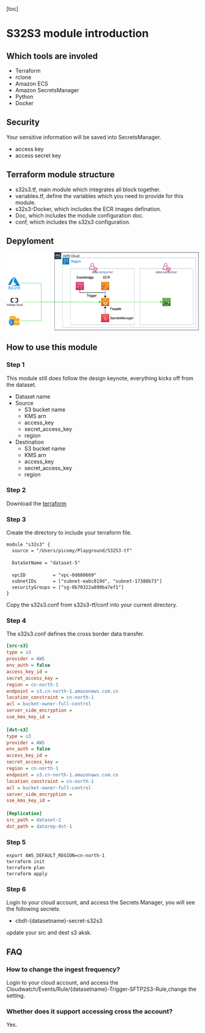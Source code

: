 [toc]

# S32S3 module introduction

## Which tools are involed
- Terraform
- rclone
- Amazon ECS
- Amazon SecretsManager
- Python
- Docker
  
## Security
Your sensitive information will be saved into SecretsManager. 
- access key
- access secret key

## Terraform module structure
- s32s3.tf, main module which integrates all block together.
- variables.tf, define the variables which you need to provide for this module.
- s32s3-Docker, which includes the ECR images defination.
- Doc, which includes the module configuration doc.
- conf, which includes the s32s3 configuration.

## Depyloment
![](/img/deployment.png)

## How to use this module

### Step 1

This module still does follow the design keynote, everything kicks off from the dataset. 
- Dataset name
- Source
  - S3 bucket name
  - KMS arn
  - access_key
  - secret_access_key
  - region
- Destination 
  - S3 bucket name
  - KMS arn
  - access_key
  - secret_access_key
  - region

### Step 2
Download the [terraform](https://www.terraform.io/downloads.html)

### Step 3
Create the directory to include your terraform file.
```hcl
module "s32s3" {
  source = "/Users/picomy/Playground/S32S3-tf"

  DataSetName = "dataset-5"
  
  vpcID          = "vpc-0d680669"
  subnetIDs      = ["subnet-eabc819d", "subnet-17388b73"]
  securityGroups = ["sg-0b70322a890ba7ef1"]
}
```

Copy the s32s3.conf from s32s3-tf/conf into your current directory.

### Step 4

The s32s3.conf defines the cross border data transfer.
```ini
[src-s3]
type = s3
provider = AWS
env_auth = false
access_key_id =
secret_access_key =
region = cn-north-1
endpoint = s3.cn-north-1.amazonaws.com.cn
location_constraint = cn-north-1
acl = bucket-owner-full-control
server_side_encryption = 
sse_kms_key_id = 

[dst-s3]
type = s3
provider = AWS
env_auth = false
access_key_id =
secret_access_key =
region = cn-north-1
endpoint = s3.cn-north-1.amazonaws.com.cn
location_constraint = cn-north-1
acl = bucket-owner-full-control
server_side_encryption = 
sse_kms_key_id = 

[Replication]
src_path = dataset-2
dst_path = datarep-dst-1
```

### Step 5 

```shell
export AWS_DEFAULT_REGION=cn-north-1
terraform init
terraform plan
terraform apply
```

### Step 6
Login to your cloud account, and access the Secrets Manager, you will see the following secrets:
- cbdt-{datasetname}-secret-s32s3

update your src and dest s3 aksk.


## FAQ

### How to change the ingest frequency?
Login to your cloud account, and access the Cloudwatch/Events/Rule/{datasetname}-Trigger-SFTP2S3-Rule,change the setting.

### Whether does it support accessing cross the account?
Yes.
